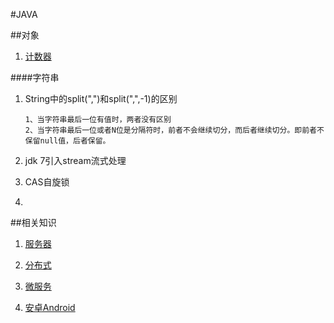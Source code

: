#JAVA

##对象
1. [计数器](counter/index.md)

####字符串
1. String中的split(",")和split(",",-1)的区别
       
       1、当字符串最后一位有值时，两者没有区别
       2、当字符串最后一位或者N位是分隔符时，前者不会继续切分，而后者继续切分。即前者不保留null值，后者保留。

2. jdk 7引入stream流式处理
3. CAS自旋锁
4. 

##相关知识
1. [服务器]()

2. [分布式]()

3. [微服务]()

4. [安卓Android]()